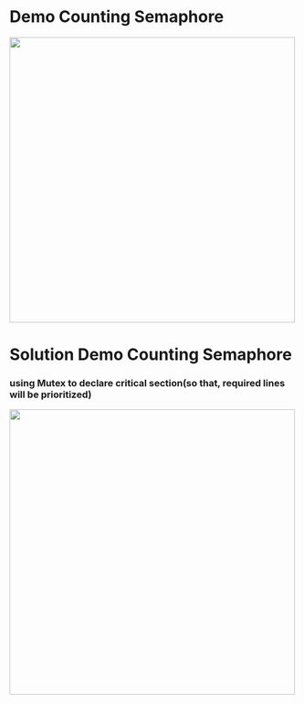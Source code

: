 # Demo Counting Semaphore

<img src="https://user-images.githubusercontent.com/76240694/117097342-efd33880-ad9d-11eb-848d-ce4f2cabaa56.png" width="500">

# Solution Demo Counting Semaphore

### using Mutex to declare critical section(so that, required lines will be prioritized)

<img src="https://user-images.githubusercontent.com/76240694/117101134-1bf3b700-ada8-11eb-9521-e98d415847fb.png" width="500">

